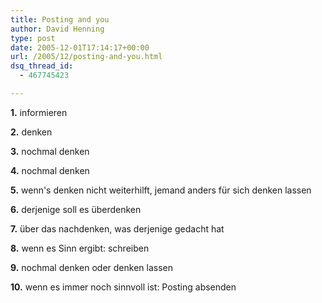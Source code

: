 ```yaml
---
title: Posting and you
author: David Henning
type: post
date: 2005-12-01T17:14:17+00:00
url: /2005/12/posting-and-you.html
dsq_thread_id:
  - 467745423

---
```

**1.** informieren

**2.** denken

**3.** nochmal denken

**4.** nochmal denken

**5.** wenn&apos;s denken nicht weiterhilft, jemand anders für sich denken lassen

**6.** derjenige soll es überdenken

**7.** über das nachdenken, was derjenige gedacht hat

**8.** wenn es Sinn ergibt: schreiben

**9.** nochmal denken oder denken lassen

**10.** wenn es immer noch sinnvoll ist: Posting absenden